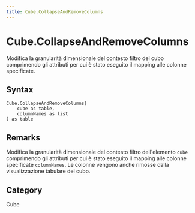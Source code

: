```yaml
---
title: Cube.CollapseAndRemoveColumns
---
```


# Cube.CollapseAndRemoveColumns


Modifica la granularità dimensionale del contesto filtro del cubo comprimendo gli attributi per cui è stato eseguito il mapping alle colonne specificate.


## Syntax

```powerquery
Cube.CollapseAndRemoveColumns(
    cube as table,
    columnNames as list
) as table
```


## Remarks

Modifica la granularità dimensionale del contesto filtro dell'elemento <code>cube</code> comprimendo gli attributi per cui è stato eseguito il mapping alle colonne specificate <code>columnNames</code>. Le colonne vengono anche rimosse dalla visualizzazione tabulare del cubo.



## Category
Cube
